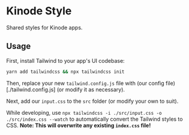 # Kinode Style
Shared styles for Kinode apps.

## Usage

First, install Tailwind to your app's UI codebase:

```sh
yarn add tailwindcss && npx tailwindcss init
```

Then, replace your new `tailwind.config.js` file with (our config file)[./tailwind.config.js] (or modify it as necessary).

Next, add our `input.css` to the `src` folder (or modify your own to suit).

While developing, use `npx tailwindcss -i ./src/input.css -o ./src/index.css --watch` to automatically convert the Tailwind styles to CSS. 
**Note: This will overwrite any existing `index.css` file!**
